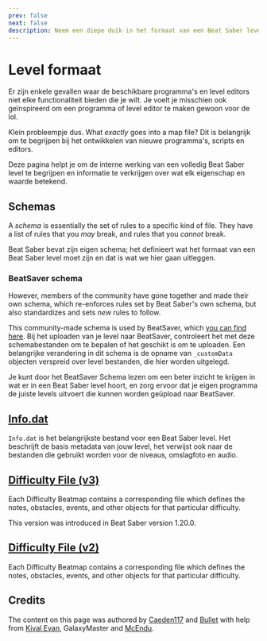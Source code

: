 ```yaml
---
prev: false
next: false
description: Neem een diepe duik in het formaat van een Beat Saber level.
---
```


<!-- markdownlint-disable MD036 -->

# Level formaat

Er zijn enkele gevallen waar de beschikbare programma's en level editors niet elke functionaliteit bieden die je wilt. Je voelt je misschien ook geïnspireerd om een programma of level editor te maken gewoon voor de lol.

Klein probleempje dus. What _exactly_ goes into a map file? Dit is belangrijk om te begrijpen bij het ontwikkelen van nieuwe programma's, scripts en editors.

Deze pagina helpt je om de interne werking van een volledig Beat Saber level te begrijpen en informatie te verkrijgen over wat elk eigenschap en waarde betekend.

## Schemas

A _schema_ is essentially the set of rules to a specific kind of file. They have a list of rules that you _may_ break, and rules that you _cannot_ break.

Beat Saber bevat zijn eigen schema; het definieert wat het formaat van een Beat Saber level moet zijn en dat is wat we hier gaan uitleggen.

### BeatSaver schema

However, members of the community have gone together and made their own schema, which re-enforces rules set by Beat Saber's own schema, but also standardizes and sets _new_ rules to follow.

This community-made schema is used by BeatSaver, which [you can find here](https://github.com/luludotdev/beatmap-schemas). Bij het uploaden van je level naar BeatSaver, controleert het met deze schemabestanden om te bepalen of het geschikt is om te uploaden. Een belangrijke verandering in dit schema is de opname van `_customData` objecten verspreid over level bestanden, die hier worden uitgelegd.

Je kunt door het BeatSaver Schema lezen om een beter inzicht te krijgen in wat er in een Beat Saber level hoort, en zorg ervoor dat je eigen programma de juiste levels uitvoert die kunnen worden geüpload naar BeatSaver.

## [Info.dat](./infodat-format.md)

`Info.dat` is het belangrijkste bestand voor een Beat Saber level. Het beschrijft de basis metadata van jouw level, het verwijst ook naar de bestanden die gebruikt worden voor de niveaus, omslagfoto en audio.

## [Difficulty File (v3)](./difficulty-format-v3.md)

Each Difficulty Beatmap contains a corresponding file which defines the notes, obstacles, events, and other objects for that particular difficulty.

This version was introduced in Beat Saber version 1.20.0.

## [Difficulty File (v2)](./difficulty-format-v2.md)

Each Difficulty Beatmap contains a corresponding file which defines the notes, obstacles, events, and other objects for that particular difficulty.

## Credits

The content on this page was authored by [Caeden117](./mapping-credits.md#caeden117) and [Bullet](./mapping-credits.md#bullet) with help from [Kival Evan](./mapping-credits.md#kival-evan), GalaxyMaster and [McEndu](./mapping-credits.md#mcendu).
